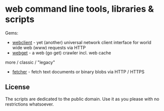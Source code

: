 # web command line tools, libraries & scripts


Gems:

- [webclient](webclient) - yet (another) universal network client interface for world wide web (www) requests via HTTP
- [webget](webget) - a web (go get) crawler incl. web cache


more / classic / "legacy"

- [fetcher](fetcher) - fetch text documents or binary blobs via HTTP / HTTPS




## License

The scripts are dedicated to the public domain.
Use it as you please with no restrictions whatsoever.
